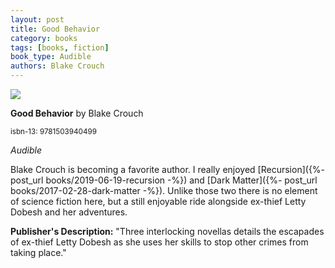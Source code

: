 ```yaml
---
layout: post
title: Good Behavior
category: books
tags: [books, fiction]
book_type: Audible
authors: Blake Crouch
---
```


<img src="http://books.google.com/books/content?id=88bIjwEACAAJ&printsec=frontcover&img=1&zoom=1&source=gbs_api"/>

**Good Behavior** by Blake Crouch

<sup>isbn-13: 9781503940499</sup>

*Audible*

Blake Crouch is becoming a favorite author. I really enjoyed [Recursion]({%- post_url books/2019-06-19-recursion -%})
and [Dark Matter]({%- post_url books/2017-02-28-dark-matter -%}). Unlike those
two there is no element of science fiction here, but a still enjoyable ride
alongside ex-thief Letty Dobesh and her adventures.

**Publisher's Description:**
"Three interlocking novellas details the escapades of ex-thief Letty Dobesh
as she uses her skills to stop other crimes from taking place."
